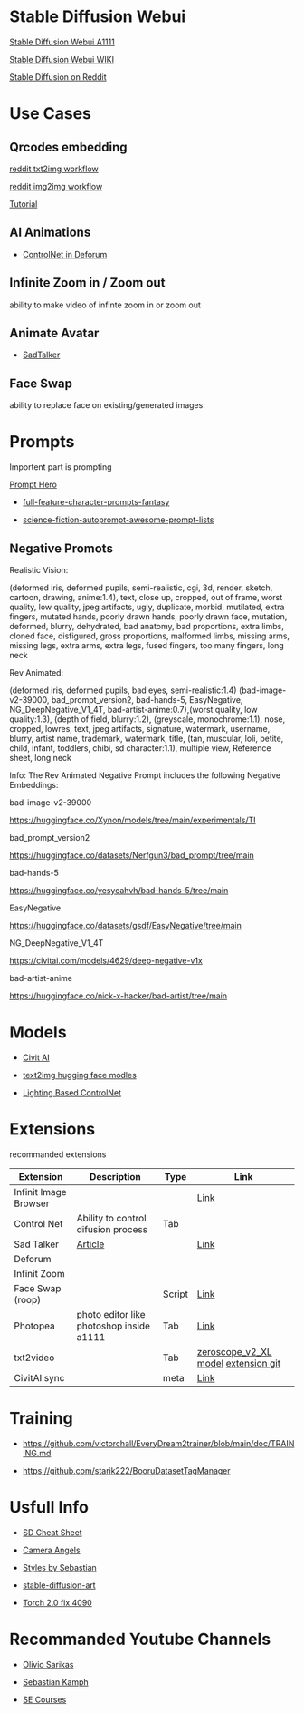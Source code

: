 # Stable Diffusion Webui

[Stable Diffusion Webui A1111](https://github.com/AUTOMATIC1111/stable-diffusion-webui)

[Stable Diffusion Webui WIKI](https://github.com/AUTOMATIC1111/stable-diffusion-webui/wiki)

[Stable Diffusion on Reddit](https://www.reddit.com/r/StableDiffusion/)

# Use Cases

## Qrcodes embedding

[reddit txt2img workflow](https://www.reddit.com/r/StableDiffusion/comments/1437qvl/a_qr_code_controlnet_txt2image_workflow/)

[reddit img2img workflow](https://www.reddit.com/r/StableDiffusion/comments/1445ncd/my_try_on_qr_codes_controlnet_img2img_stable/)

[Tutorial](https://stable-diffusion-art.com/qr-code/)

## AI Animations

- [ControlNet in Deforum](https://www.youtube.com/watch?v=dJkpGdgNaE8&t=3822s)

## Infinite Zoom in / Zoom out

ability to make video of infinte zoom in or zoom out

## Animate Avatar

- [SadTalker](https://github.com/OpenTalker/SadTalker/blob/main/docs/webui_extension.md)

## Face Swap

ability to replace face on existing/generated images.

# Prompts

Importent part is prompting

[Prompt Hero](https://prompthero.com/stable-diffusion-prompts)

- [full-feature-character-prompts-fantasy](https://civitai.com/models/45448/full-feature-character-prompts-fantasy)

- [science-fiction-autoprompt-awesome-prompt-lists](https://civitai.com/models/53343/science-fiction-autoprompt-awesome-prompt-lists)

## Negative Promots

Realistic Vision:

(deformed iris, deformed pupils, semi-realistic, cgi, 3d, render, sketch, cartoon, drawing, anime:1.4), text, close up, cropped, out of frame, worst quality, low quality, jpeg artifacts, ugly, duplicate, morbid, mutilated, extra fingers, mutated hands, poorly drawn hands, poorly drawn face, mutation, deformed, blurry, dehydrated, bad anatomy, bad proportions, extra limbs, cloned face, disfigured, gross proportions, malformed limbs, missing arms, missing legs, extra arms, extra legs, fused fingers, too many fingers, long neck

Rev Animated:

(deformed iris, deformed pupils, bad eyes, semi-realistic:1.4) (bad-image-v2-39000, bad_prompt_version2, bad-hands-5, EasyNegative, NG_DeepNegative_V1_4T, bad-artist-anime:0.7),(worst quality, low quality:1.3), (depth of field, blurry:1.2), (greyscale, monochrome:1.1), nose, cropped, lowres, text, jpeg artifacts, signature, watermark, username, blurry, artist name, trademark, watermark, title, (tan, muscular, loli, petite, child, infant, toddlers, chibi, sd character:1.1), multiple view, Reference sheet, long neck

Info: The Rev Animated Negative Prompt includes the following Negative Embeddings:

bad-image-v2-39000

https://huggingface.co/Xynon/models/tree/main/experimentals/TI

bad_prompt_version2

https://huggingface.co/datasets/Nerfgun3/bad_prompt/tree/main

bad-hands-5

https://huggingface.co/yesyeahvh/bad-hands-5/tree/main

EasyNegative

https://huggingface.co/datasets/gsdf/EasyNegative/tree/main

NG_DeepNegative_V1_4T

https://civitai.com/models/4629/deep-negative-v1x

bad-artist-anime

https://huggingface.co/nick-x-hacker/bad-artist/tree/main


# Models

- [Civit AI](https://civitai.com/)

- [text2img hugging face modles](https://huggingface.co/models?pipeline_tag=text-to-image&sort=downloads)

- [Lighting Based ControlNet](https://civitai.com/models/80536?modelVersionId=85428)

# Extensions

recommanded extensions

| Extension             | Description            | Type | Link |
|-----------------------|------------------------|-------|------|
| Infinit Image Browser |                        | | [Link](https://github.com/zanllp/sd-webui-infinite-image-browsing)|
| Control Net           | Ability to control difusion process | Tab | |
| Sad Talker            | [Article](https://sadtalker.github.io/) | | [Link](https://github.com/OpenTalker/SadTalker/blob/main/docs/webui_extension.md) |
| Deforum               |                        | | |
| Infinit Zoom          |                        | | |
| Face Swap (roop)    |  | Script | [Link](https://github.com/s0md3v/sd-webui-roop)|
| Photopea | photo editor like photoshop inside a1111| Tab | [Link](https://github.com/yankooliveira/sd-webui-photopea-embed)|
| txt2video         | | Tab | [zeroscope_v2_XL model](https://huggingface.co/cerspense/zeroscope_v2_XL?fbclid=IwAR1eCTx01FXK4DESF__KS2EYGPnHxH3bwzY-xdIjvjAQ1R212IZAMxsrsmw) [extension git](https://github.com/kabachuha/sd-webui-text2video)|
| CivitAI sync | | meta | [Link](https://github.com/civitai/sd_civitai_extension) |


# Training

- https://github.com/victorchall/EveryDream2trainer/blob/main/doc/TRAINING.md

- https://github.com/starik222/BooruDatasetTagManager

# Usfull Info

- [SD Cheat Sheet](https://github.com/SupaGruen/StableDiffusion-CheatSheet)

- [Camera Angels](https://bootcamp.uxdesign.cc/stable-diffusion-enables-the-control-of-camera-distance-and-angles-using-prompts-53ca4d1c9981)

- [Styles by Sebastian](https://www.patreon.com/posts/sebs-hilis-79649068)

- [stable-diffusion-art](https://stable-diffusion-art.com/)

- [Torch 2.0 fix 4090](https://medium.com/@j.night/fix-your-rtx-4090s-poor-performance-in-stable-diffusion-with-new-pytorch-2-0-and-cuda-11-8-d5cb689be841)

# Recommanded Youtube Channels

- [Olivio Sarikas](https://www.youtube.com/@OlivioSarikas)

- [Sebastian Kamph](https://www.youtube.com/@sebastiankamph)

- [SE Courses](https://www.youtube.com/@SECourses)
